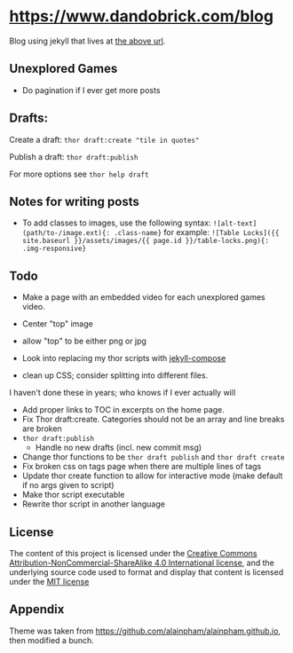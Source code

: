 # https://www.dandobrick.com/blog
Blog using jekyll that lives at [the above url](https://www.dandobrick.com/blog).

## Unexplored Games
- Do pagination if I ever get more posts

## Drafts:

Create a draft: `thor draft:create "tile in quotes"`

Publish a draft: `thor draft:publish`

For more options see `thor help draft`

## Notes for writing posts
- To add classes to images, use the following syntax:
`![alt-text](path/to-/image.ext){: .class-name}`
for example:
`![Table Locks]({{ site.baseurl }}/assets/images/{{ page.id }}/table-locks.png){: .img-responsive}`

## Todo
- Make a page with an embedded video for each unexplored games video.

- Center "top" image
- allow "top" to be either png or jpg
- Look into replacing my thor scripts with [jekyll-compose](https://github.com/jekyll/jekyll-compose)
- clean up CSS; consider splitting into different files.

I haven't done these in years; who knows if I ever actually will

- Add proper links to TOC in excerpts on the home page.
- Fix Thor draft:create. Categories should not be an array and line breaks are broken
- `thor draft:publish`
  - Handle no new drafts (incl. new commit msg)
- Change thor functions to be `thor draft publish` and `thor draft create`
- Fix broken css on tags page when there are multiple lines of tags
- Update thor create function to allow for interactive mode (make default if no args given to script)
- Make thor script executable
- Rewrite thor script in another language

## License
The content of this project is licensed under the [Creative Commons Attribution-NonCommercial-ShareAlike 4.0 International license](https://creativecommons.org/licenses/by-nc-sa/4.0/legalcode), and the underlying source code used to format and display that content is licensed under the [MIT license](https://github.com/DanDobrick/blog/blob/master/LICENSE)

## Appendix
Theme was taken from https://github.com/alainpham/alainpham.github.io, then modified a bunch.